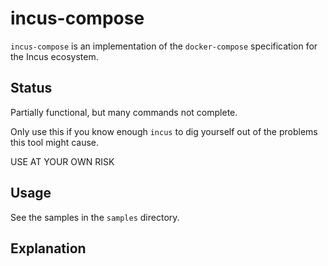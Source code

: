# incus-compose

`incus-compose` is an implementation of the `docker-compose` specification for the Incus ecosystem.


## Status

Partially functional, but many commands not complete. 

Only use this if you know enough `incus` to dig yourself out of the problems this tool might cause.

USE AT YOUR OWN RISK


## Usage

See the samples in the `samples` directory.

## Explanation


